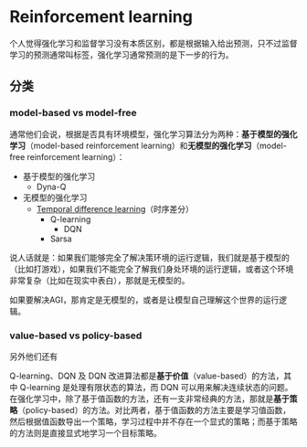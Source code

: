 # Reinforcement learning

个人觉得强化学习和监督学习没有本质区别，都是根据输入给出预测，只不过监督学习的预测通常叫标签，强化学习通常预测的是下一步的行为。

## 分类

### model-based vs model-free

通常他们会说，根据是否具有环境模型，强化学习算法分为两种：**基于模型的强化学习**（model-based reinforcement learning）和**无模型的强化学习**（model-free reinforcement learning）：
- 基于模型的强化学习
	- Dyna-Q
- 无模型的强化学习
	- [Temporal difference learning](Temporal%20difference%20learning.md)（时序差分）
		- Q-learning
			- DQN
		- Sarsa

说人话就是：如果我们能够完全了解决策环境的运行逻辑，我们就是基于模型的（比如打游戏），如果我们不能完全了解我们身处环境的运行逻辑，或者这个环境非常复杂（比如在现实中表白），那就是无模型的。

如果要解决AGI，那肯定是无模型的，或者是让模型自己理解这个世界的运行逻辑。

### value-based vs policy-based

另外他们还有

Q-learning、DQN 及 DQN 改进算法都是**基于价值**（value-based）的方法，其中 Q-learning 是处理有限状态的算法，而 DQN 可以用来解决连续状态的问题。在强化学习中，除了基于值函数的方法，还有一支非常经典的方法，那就是**基于策略**（policy-based）的方法。对比两者，基于值函数的方法主要是学习值函数，然后根据值函数导出一个策略，学习过程中并不存在一个显式的策略；而基于策略的方法则是直接显式地学习一个目标策略。

